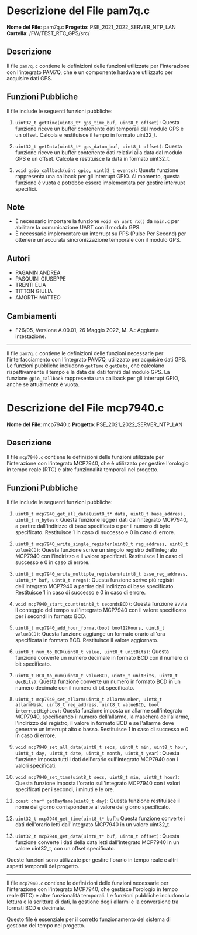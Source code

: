 # Descrizione del File pam7q.c

**Nome del File**: pam7q.c
**Progetto**: PSE_2021_2022_SERVER_NTP_LAN
**Cartella**: /FW/TEST_RTC_GPS/src/

## Descrizione
Il file `pam7q.c` contiene le definizioni delle funzioni utilizzate per l'interazione con l'integrato PAM7Q, che è un componente hardware utilizzato per acquisire dati GPS.

## Funzioni Pubbliche
Il file include le seguenti funzioni pubbliche:

1. `uint32_t getTime(uint8_t* gps_time_buf, uint8_t offset)`: Questa funzione riceve un buffer contenente dati temporali dal modulo GPS e un offset. Calcola e restituisce il tempo in formato uint32_t.

2. `uint32_t getData(uint8_t* gps_datum_buf, uint8_t offset)`: Questa funzione riceve un buffer contenente dati relativi alla data dal modulo GPS e un offset. Calcola e restituisce la data in formato uint32_t.

3. `void gpio_callback(uint gpio, uint32_t events)`: Questa funzione rappresenta una callback per gli interrupt GPIO. Al momento, questa funzione è vuota e potrebbe essere implementata per gestire interrupt specifici.

## Note
- È necessario importare la funzione `void on_uart_rx()` da `main.c` per abilitare la comunicazione UART con il modulo GPS.
- È necessario implementare un interrupt su PPS (Pulse Per Second) per ottenere un'accurata sincronizzazione temporale con il modulo GPS.

## Autori
- PAGANIN ANDREA
- PASQUINI GIUSEPPE
- TRENTI ELIA
- TITTON GIULIA
- AMORTH MATTEO

## Cambiamenti
- F26/05, Versione A.00.01, 26 Maggio 2022, M. A.: Aggiunta intestazione.

---

Il file `pam7q.c` contiene le definizioni delle funzioni necessarie per l'interfacciamento con l'integrato PAM7Q, utilizzato per acquisire dati GPS. Le funzioni pubbliche includono `getTime` e `getData`, che calcolano rispettivamente il tempo e la data dai dati forniti dal modulo GPS. La funzione `gpio_callback` rappresenta una callback per gli interrupt GPIO, anche se attualmente è vuota.

# Descrizione del File mcp7940.c

**Nome del File**: mcp7940.c
**Progetto**: PSE_2021_2022_SERVER_NTP_LAN

## Descrizione
Il file `mcp7940.c` contiene le definizioni delle funzioni utilizzate per l'interazione con l'integrato MCP7940, che è utilizzato per gestire l'orologio in tempo reale (RTC) e altre funzionalità temporali nel progetto.

## Funzioni Pubbliche
Il file include le seguenti funzioni pubbliche:

1. `uint8_t mcp7940_get_all_data(uint8_t* data, uint8_t base_address, uint8_t n_bytes)`: Questa funzione legge i dati dall'integrato MCP7940, a partire dall'indirizzo di base specificato e per il numero di byte specificato. Restituisce 1 in caso di successo e 0 in caso di errore.

2. `uint8_t mcp7940_write_single_register(uint8_t reg_address, uint8_t valueBCD)`: Questa funzione scrive un singolo registro dell'integrato MCP7940 con l'indirizzo e il valore specificati. Restituisce 1 in caso di successo e 0 in caso di errore.

3. `uint8_t mcp7940_write_multiple_registers(uint8_t base_reg_address, uint8_t* buf, uint8_t nregs)`: Questa funzione scrive più registri dell'integrato MCP7940 a partire dall'indirizzo di base specificato. Restituisce 1 in caso di successo e 0 in caso di errore.

4. `void mcp7940_start_count(uint8_t secondsBCD)`: Questa funzione avvia il conteggio del tempo sull'integrato MCP7940 con il valore specificato per i secondi in formato BCD.

5. `uint8_t mcp7940_add_hour_format(bool bool12Hours, uint8_t valueBCD)`: Questa funzione aggiunge un formato orario all'ora specificata in formato BCD. Restituisce il valore aggiornato.

6. `uint8_t num_to_BCD(uint8_t value, uint8_t unitBits)`: Questa funzione converte un numero decimale in formato BCD con il numero di bit specificato.

7. `uint8_t BCD_to_num(uint8_t valueBCD, uint8_t unitBits, uint8_t decBits)`: Questa funzione converte un numero in formato BCD in un numero decimale con il numero di bit specificato.

8. `uint8_t mcp7940_set_allarm(uint8_t allarmNumber, uint8_t allarmMask, uint8_t reg_address, uint8_t valueBCD, bool interruptHighLow)`: Questa funzione imposta un allarme sull'integrato MCP7940, specificando il numero dell'allarme, la maschera dell'allarme, l'indirizzo del registro, il valore in formato BCD e se l'allarme deve generare un interrupt alto o basso. Restituisce 1 in caso di successo e 0 in caso di errore.

9. `void mcp7940_set_all_data(uint8_t secs, uint8_t min, uint8_t hour, uint8_t day, uint8_t date, uint8_t month, uint8_t year)`: Questa funzione imposta tutti i dati dell'orario sull'integrato MCP7940 con i valori specificati.

10. `void mcp7940_set_time(uint8_t secs, uint8_t min, uint8_t hour)`: Questa funzione imposta l'orario sull'integrato MCP7940 con i valori specificati per i secondi, i minuti e le ore.

11. `const char* getDayName(uint8_t day)`: Questa funzione restituisce il nome del giorno corrispondente al valore del giorno specificato.

12. `uint32_t mcp7940_get_time(uint8_t* buf)`: Questa funzione converte i dati dell'orario letti dall'integrato MCP7940 in un valore uint32_t.

13. `uint32_t mcp7940_get_data(uint8_t* buf, uint8_t offset)`: Questa funzione converte i dati della data letti dall'integrato MCP7940 in un valore uint32_t, con un offset specificato.

Queste funzioni sono utilizzate per gestire l'orario in tempo reale e altri aspetti temporali del progetto.

---

Il file `mcp7940.c` contiene le definizioni delle funzioni necessarie per l'interazione con l'integrato MCP7940, che gestisce l'orologio in tempo reale (RTC) e altre funzionalità temporali. Le funzioni pubbliche includono la lettura e la scrittura di dati, la gestione degli allarmi e la conversione tra formati BCD e decimale.

Questo file è essenziale per il corretto funzionamento del sistema di gestione del tempo nel progetto.


